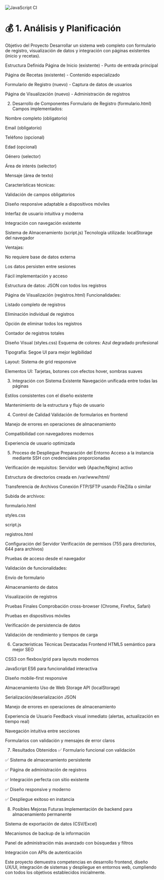 
![JavaScript CI](https://github.com/Alexandra510R/Recetario/workflows/JavaScript%20CI/badge.svg)


# 💰 1. Análisis y Planificación
Objetivo del Proyecto
Desarrollar un sistema web completo con formulario de registro, visualización de datos y integración con páginas existentes (inicio y recetas).

Estructura Definida
Página de Inicio (existente) - Punto de entrada principal

Página de Recetas (existente) - Contenido especializado

Formulario de Registro (nuevo) - Captura de datos de usuarios

Página de Visualización (nuevo) - Administración de registros

2. Desarrollo de Componentes
Formulario de Registro (formulario.html)
Campos implementados:

Nombre completo (obligatorio)

Email (obligatorio)

Teléfono (opcional)

Edad (opcional)

Género (selector)

Área de interés (selector)

Mensaje (área de texto)

Características técnicas:

Validación de campos obligatorios

Diseño responsive adaptable a dispositivos móviles

Interfaz de usuario intuitiva y moderna

Integración con navegación existente

Sistema de Almacenamiento (script.js)
Tecnología utilizada: localStorage del navegador

Ventajas:

No requiere base de datos externa

Los datos persisten entre sesiones

Fácil implementación y acceso

Estructura de datos: JSON con todos los registros

Página de Visualización (registros.html)
Funcionalidades:

Listado completo de registros

Eliminación individual de registros

Opción de eliminar todos los registros

Contador de registros totales

Diseño Visual (styles.css)
Esquema de colores: Azul degradado profesional

Tipografía: Segoe UI para mejor legibilidad

Layout: Sistema de grid responsive

Elementos UI: Tarjetas, botones con efectos hover, sombras suaves

3. Integración con Sistema Existente
Navegación unificada entre todas las páginas

Estilos consistentes con el diseño existente

Mantenimiento de la estructura y flujo de usuario

4. Control de Calidad
Validación de formularios en frontend

Manejo de errores en operaciones de almacenamiento

Compatibilidad con navegadores modernos

Experiencia de usuario optimizada

5. Proceso de Despliegue
Preparación del Entorno
Acceso a la instancia mediante SSH con credenciales proporcionadas

Verificación de requisitos: Servidor web (Apache/Nginx) activo

Estructura de directorios creada en /var/www/html/

Transferencia de Archivos
Conexión FTP/SFTP usando FileZilla o similar

Subida de archivos:

formulario.html

styles.css

script.js

registros.html

Configuración del Servidor
Verificación de permisos (755 para directorios, 644 para archivos)

Pruebas de acceso desde el navegador

Validación de funcionalidades:

Envío de formulario

Almacenamiento de datos

Visualización de registros

Pruebas Finales
Comprobación cross-browser (Chrome, Firefox, Safari)

Pruebas en dispositivos móviles

Verificación de persistencia de datos

Validación de rendimiento y tiempos de carga

6. Características Técnicas Destacadas
Frontend
HTML5 semántico para mejor SEO

CSS3 con flexbox/grid para layouts modernos

JavaScript ES6 para funcionalidad interactiva

Diseño mobile-first responsive

Almacenamiento
Uso de Web Storage API (localStorage)

Serialización/deserialización JSON

Manejo de errores en operaciones de almacenamiento

Experiencia de Usuario
Feedback visual inmediato (alertas, actualización en tiempo real)

Navegación intuitiva entre secciones

Formularios con validación y mensajes de error claros

7. Resultados Obtenidos
✅ Formulario funcional con validación

✅ Sistema de almacenamiento persistente

✅ Página de administración de registros

✅ Integración perfecta con sitio existente

✅ Diseño responsive y moderno

✅ Despliegue exitoso en instancia

8. Posibles Mejoras Futuras
Implementación de backend para almacenamiento permanente

Sistema de exportación de datos (CSV/Excel)

Mecanismos de backup de la información

Panel de administración más avanzado con búsquedas y filtros

Integración con APIs de autenticación

Este proyecto demuestra competencias en desarrollo frontend, diseño UX/UI, integración de sistemas y despliegue en entornos web, cumpliendo con todos los objetivos establecidos inicialmente.
